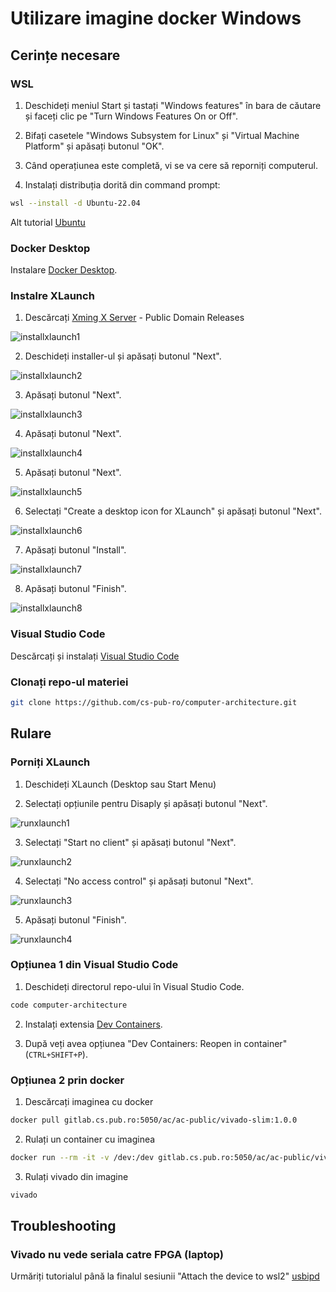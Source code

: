 # Utilizare imagine docker Windows

## Cerințe necesare

### WSL

1. Deschideți meniul Start și tastați "Windows features" în bara de căutare și faceți clic pe "Turn Windows Features On or Off".

2. Bifați casetele "Windows Subsystem for Linux" și "Virtual Machine Platform" și apăsați butonul "OK".

3. Când operațiunea este completă, vi se va cere să reporniți computerul.

4. Instalați distribuția dorită din command prompt:
```bash
wsl --install -d Ubuntu-22.04
```

Alt tutorial [Ubuntu](https://linuxconfig.org/ubuntu-22-04-on-wsl-windows-subsystem-for-linux)

### Docker Desktop

Instalare [Docker Desktop](https://www.docker.com/products/docker-desktop/).

### Instalre XLaunch

1. Descărcați [Xming X Server](http://www.straightrunning.com/XmingNotes/) - Public Domain Releases

![installxlaunch1](../media/installxlaunch1.png)

2. Deschideți installer-ul și apăsați butonul "Next".

![installxlaunch2](../media/installxlaunch2.png)

3. Apăsați butonul "Next".

![installxlaunch3](../media/installxlaunch3.png)

4. Apăsați butonul "Next".

![installxlaunch4](../media/installxlaunch4.png)

5. Apăsați butonul "Next".

![installxlaunch5](../media/installxlaunch5.png)

6. Selectați "Create a desktop icon for XLaunch" și apăsați butonul "Next".

![installxlaunch6](../media/installxlaunch6.png)

7. Apăsați butonul "Install".

![installxlaunch7](../media/installxlaunch7.png)

8. Apăsați butonul "Finish".

![installxlaunch8](../media/installxlaunch8.png)

### Visual Studio Code

Descărcați și instalați [Visual Studio Code](https://code.visualstudio.com/download)

### Clonați repo-ul materiei

```bash
git clone https://github.com/cs-pub-ro/computer-architecture.git
```

## Rulare

### Porniți XLaunch
1. Deschideți XLaunch (Desktop sau Start Menu) 

2. Selectați opțiunile pentru Disaply și apăsați butonul "Next".

![runxlaunch1](../media/runxlaunch1.png)

3. Selectați "Start no client" și apăsați butonul "Next".

![runxlaunch2](../media/runxlaunch2.png)

4. Selectați "No access control" și apăsați butonul "Next".

![runxlaunch3](../media/runxlaunch3.png)

5. Apăsați butonul "Finish".

![runxlaunch4](../media/runxlaunch4.png)


### Opțiunea 1 din Visual Studio Code

1. Deschideți directorul repo-ului în Visual Studio Code.
```bash
code computer-architecture
```

2. Instalați extensia [Dev Containers](https://marketplace.visualstudio.com/items?itemName=ms-vscode-remote.remote-containers).

3. După veți avea opțiunea "Dev Containers: Reopen in container" (`CTRL+SHIFT+P`).

### Opțiunea 2 prin docker

1. Descărcați imaginea cu docker
```bash
docker pull gitlab.cs.pub.ro:5050/ac/ac-public/vivado-slim:1.0.0
```

2. Rulați un container cu imaginea
```bash
docker run --rm -it -v /dev:/dev gitlab.cs.pub.ro:5050/ac/ac-public/vivado-slim:1.0.0 /bin/bash
```

3. Rulați vivado din imagine
```bash
vivado
```


## Troubleshooting
### Vivado nu vede seriala catre FPGA (laptop)

Urmăriți tutorialul până la finalul sesiunii "Attach the device to wsl2" [usbipd](https://hackmd.io/@aeefs2Y8TMms-cjTDX4cfw/r1fqAa_Da)
